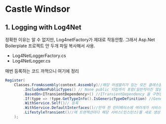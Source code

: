 # Castle Windsor
## 1. Logging with Log4Net
정확한 이유는 알 수 없지만, Log4netFactory가 제대로 작동안함. 
그래서 Asp.Net Boilerplate 프로젝트 안 두개 파일 복사해서 사용.
* Log4NetLoggerFactory.cs
* Log4NetLogger.cs

매번 등록하는 코드 까먹으니 여기에 정리
```csharp
Register(
    Classes.FromAssembly(context.Assembly)//해당 어셈블리가 있는 모든 클래스들중
        .IncludeNonPublicTypes() // None public 타입까지 포함(일반적이진 않음..)해서
        .BasedOn<ITransientDependency>() //ITransientDependency 을 구현한 모든 클래스 중
        .If(type => !type.GetTypeInfo().IsGenericTypeDefinition) //Generic 타입 제외하고
        .WithService.Self()// 등록
        .WithService.DefaultInterfaces()//만약 한 인터페이스에 여러개가 서비스가 중복될 경우 인터페이스와 이름이 동일한거 우선으로 Resolve
        .LifestyleTransient()//매 트랜젝션마다 해당 서비스(인스턴스)를 새로 생성.
    );
```
